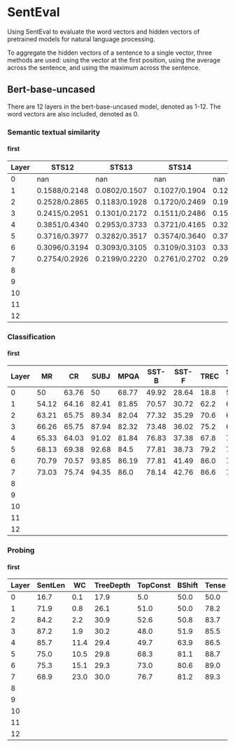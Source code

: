 # SentEval

Using SentEval to evaluate the word vectors and hidden vectors of pretrained models for natural language processing.

To aggregate the hidden vectors of a sentence to a single vector, three methods are used: using the vector at the first position, using the average across the sentence, and using the maximum across the sentence.

## Bert-base-uncased

There are 12 layers in the bert-base-uncased model, denoted as 1-12. The word vectors are also included, denoted as 0.

### Semantic textual similarity

#### first

| Layer | STS12         | STS13         | STS14         | STS15         | STS16         | STS B                | SICK-R               |
| ----- | ------------- | ------------- | ------------- | ------------- | ------------- | -------------------- | -------------------- |
| 0     | nan           | nan           | nan           | nan           | nan           | 0/0/2.47             | 0/0/1.02             |
| 1     | 0.1588/0.2148 | 0.0802/0.1507 | 0.1027/0.1904 | 0.1207/0.2486 | 0.1070/0.3009 | 0.49/0.48/2.00       | 0.72/0.67/0.49       |
| 2     | 0.2528/0.2865 | 0.1183/0.1928 | 0.1720/0.2469 | 0.1924/0.3205 | 0.2312/0.3795 | 0.53/0.52/1.98       | 0.73/0.68/0.17       |
| 3     | 0.2415/0.2951 | 0.1301/0.2172 | 0.1511/0.2486 | 0.1533/0.3165 | 0.2024/0.4121 | 0.5413/0.5348/1.9346 | 0.7527/0.6884/0.4449 |
| 4     | 0.3851/0.4340 | 0.2953/0.3733 | 0.3721/0.4165 | 0.3249/0.4698 | 0.4394/0.5900 | 0.6425/0.6385/1.6652 | 0.7722/0.6981/0.4109 |
| 5     | 0.3716/0.3977 | 0.3282/0.3517 | 0.3574/0.3640 | 0.3770/0.4498 | 0.5118/0.5899 | 0.6203/0.6151/1.6715 | 0.7556/0.6920/0.4419 |
| 6     | 0.3096/0.3194 | 0.3093/0.3105 | 0.3109/0.3103 | 0.3361/0.3602 | 0.4634/0.5306 | 0.5122/0.5075/1.8177 | 0.7210/0.6577/0.4989 |
| 7     | 0.2754/0.2926 | 0.2199/0.2220 | 0.2761/0.2702 | 0.2977/0.3218 | 0.4439/0.5012 | 0.4656/0.4629/1.9249 | 0.6971/0.6422/0.5263 |
| 8     |               |               |               |               |               |                      |                      |
| 9     |               |               |               |               |               |                      |                      |
| 10    |               |               |               |               |               |                      |                      |
| 11    |               |               |               |               |               |                      |                      |
| 12    |               |               |               |               |               |                      |                      |

### Classification

#### first

| Layer | MR    | CR    | SUBJ  | MPQA  | SST-B | SST-F | TREC | SICK-E | SNLI | MRPC        | COCO |
| ----- | ----- | ----- | ----- | ----- | ----- | ----- | ---- | ------ | ---- | ----------- | ---- |
| 0     | 50    | 63.76 | 50    | 68.77 | 49.92 | 28.64 | 18.8 | 56.69  |      | 66.49/79.87 |      |
| 1     | 54.12 | 64.16 | 82.41 | 81.85 | 70.57 | 30.72 | 62.2 | 68.95  |      | 68.93/80.03 |      |
| 2     | 63.21 | 65.75 | 89.34 | 82.04 | 77.32 | 35.29 | 70.6 | 66.02  |      | 66.78/72.78 |      |
| 3     | 66.26 | 65.75 | 87.94 | 82.32 | 73.48 | 36.02 | 75.2 | 67.77  |      | 71.83/80.94 |      |
| 4     | 65.33 | 64.03 | 91.02 | 81.84 | 76.83 | 37.38 | 67.8 | 74.08  |      | 67.54/80.35 |      |
| 5     | 68.13 | 69.38 | 92.68 | 84.5  | 77.81 | 38.73 | 79.2 | 70.98  |      | 67.42/75.46 |      |
| 6     | 70.79 | 70.57 | 93.85 | 86.19 | 77.81 | 41.49 | 86.0 | 72.17  |      | 71.88/81.17 |      |
| 7     | 73.03 | 75.74 | 94.35 | 86.0  | 78.14 | 42.76 | 86.6 | 71.48  |      | 68.06/80.54 |      |
| 8     |       |       |       |       |       |       |      |        |      |             |      |
| 9     |       |       |       |       |       |       |      |        |      |             |      |
| 10    |       |       |       |       |       |       |      |        |      |             |      |
| 11    |       |       |       |       |       |       |      |        |      |             |      |
| 12    |       |       |       |       |       |       |      |        |      |             |      |

### Probing

#### first

| Layer | SentLen | WC   | TreeDepth | TopConst | BShift | Tense | SubjNum | ObjNum | SOMO | CoordInv |
| ----- | ------- | ---- | --------- | -------- | ------ | ----- | ------- | ------ | ---- | -------- |
| 0     | 16.7    | 0.1  | 17.9      | 5.0      | 50.0   | 50.0  | 50.0    | 50.0   | 49.9 | 50       |
| 1     | 71.9    | 0.8  | 26.1      | 51.0     | 50.0   | 78.2  | 73.4    | 71.9   | 49.9 | 51.8     |
| 2     | 84.2    | 2.2  | 30.9      | 52.6     | 50.8   | 83.7  | 79.3    | 77.7   | 51.2 | 51.1     |
| 3     | 87.2    | 1.9  | 30.2      | 48.0     | 51.9   | 85.5  | 79.0    | 77.4   | 53.9 | 53.8     |
| 4     | 85.7    | 11.4 | 29.4      | 49.7     | 63.9   | 86.5  | 76.0    | 78.2   | 55.1 | 50.4     |
| 5     | 75.0    | 10.5 | 29.8      | 68.3     | 81.1   | 88.7  | 84.3    | 79.2   | 57.9 | 54.6     |
| 6     | 75.3    | 15.1 | 29.3      | 73.0     | 80.6   | 89.0  | 88.4    | 78.4   | 56.7 | 64.8     |
| 7     | 68.9    | 23.0 | 30.0      | 76.7     | 81.2   | 89.3  | 87.6    | 79.5   | 57.6 | 68.6     |
| 8     |         |      |           |          |        |       |         |        |      |          |
| 9     |         |      |           |          |        |       |         |        |      |          |
| 10    |         |      |           |          |        |       |         |        |      |          |
| 11    |         |      |           |          |        |       |         |        |      |          |
| 12    |         |      |           |          |        |       |         |        |      |          |

